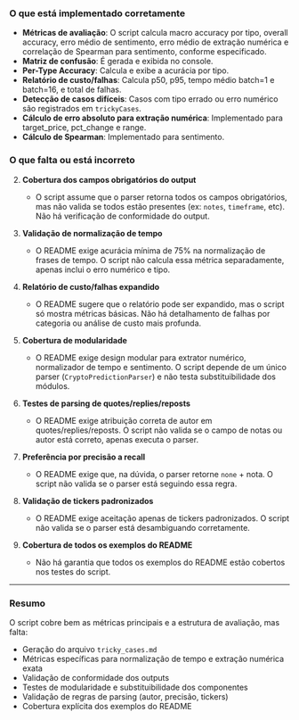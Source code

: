 ### O que está implementado corretamente

- **Métricas de avaliação**: O script calcula macro accuracy por tipo, overall accuracy, erro médio de sentimento, erro médio de extração numérica e correlação de Spearman para sentimento, conforme especificado.
- **Matriz de confusão**: É gerada e exibida no console.
- **Per-Type Accuracy**: Calcula e exibe a acurácia por tipo.
- **Relatório de custo/falhas**: Calcula p50, p95, tempo médio batch=1 e batch=16, e total de falhas.
- **Detecção de casos difíceis**: Casos com tipo errado ou erro numérico são registrados em `trickyCases`.
- **Cálculo de erro absoluto para extração numérica**: Implementado para target_price, pct_change e range.
- **Cálculo de Spearman**: Implementado para sentimento.

### O que falta ou está incorreto


2. **Cobertura dos campos obrigatórios do output**
   - O script assume que o parser retorna todos os campos obrigatórios, mas não valida se todos estão presentes (ex: `notes`, `timeframe`, etc). Não há verificação de conformidade do output.

3. **Validação de normalização de tempo**
   - O README exige acurácia mínima de 75% na normalização de frases de tempo. O script não calcula essa métrica separadamente, apenas inclui o erro numérico e tipo.



5. **Relatório de custo/falhas expandido**
   - O README sugere que o relatório pode ser expandido, mas o script só mostra métricas básicas. Não há detalhamento de falhas por categoria ou análise de custo mais profunda.

6. **Cobertura de modularidade**
   - O README exige design modular para extrator numérico, normalizador de tempo e sentimento. O script depende de um único parser (`CryptoPredictionParser`) e não testa substituibilidade dos módulos.

7. **Testes de parsing de quotes/replies/reposts**
   - O README exige atribuição correta de autor em quotes/replies/reposts. O script não valida se o campo de notas ou autor está correto, apenas executa o parser.

8. **Preferência por precisão a recall**
   - O README exige que, na dúvida, o parser retorne `none` + nota. O script não valida se o parser está seguindo essa regra.

9. **Validação de tickers padronizados**
   - O README exige aceitação apenas de tickers padronizados. O script não valida se o parser está desambiguando corretamente.

10. **Cobertura de todos os exemplos do README**
    - Não há garantia que todos os exemplos do README estão cobertos nos testes do script.

---

### Resumo

O script cobre bem as métricas principais e a estrutura de avaliação, mas falta:

- Geração do arquivo `tricky_cases.md`
- Métricas específicas para normalização de tempo e extração numérica exata
- Validação de conformidade dos outputs
- Testes de modularidade e substituibilidade dos componentes
- Validação de regras de parsing (autor, precisão, tickers)
- Cobertura explícita dos exemplos do README
